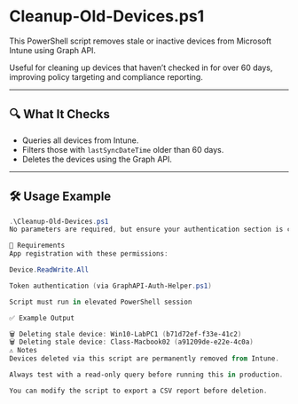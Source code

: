 # Cleanup-Old-Devices.ps1

This PowerShell script removes stale or inactive devices from Microsoft Intune using Graph API.

Useful for cleaning up devices that haven’t checked in for over 60 days, improving policy targeting and compliance reporting.

---

## 🔍 What It Checks

- Queries all devices from Intune.
- Filters those with `lastSyncDateTime` older than 60 days.
- Deletes the devices using the Graph API.

---

## 🛠 Usage Example

```powershell
.\Cleanup-Old-Devices.ps1
No parameters are required, but ensure your authentication section is correctly filled.

🔐 Requirements
App registration with these permissions:

Device.ReadWrite.All

Token authentication (via GraphAPI-Auth-Helper.ps1)

Script must run in elevated PowerShell session

✅ Example Output

🗑️ Deleting stale device: Win10-LabPC1 (b71d72ef-f33e-41c2)
🗑️ Deleting stale device: Class-Macbook02 (a91209de-e22e-4c0a)
⚠️ Notes
Devices deleted via this script are permanently removed from Intune.

Always test with a read-only query before running this in production.

You can modify the script to export a CSV report before deletion.

